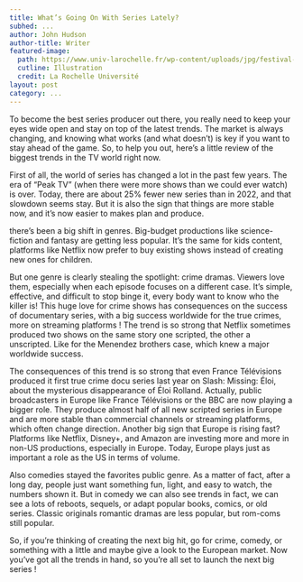 ```yaml
---
title: What’s Going On With Series Lately?
subhed: ...
author: John Hudson
author-title: Writer
featured-image: 
  path: https://www.univ-larochelle.fr/wp-content/uploads/jpg/festival-du-film-coreen-2-1600x640.jpg
  cutline: Illustration
  credit: La Rochelle Université
layout: post
category: ...
---
```


To become the best series producer out there, you really need to keep your eyes wide open and stay on top of the latest trends. The market is always changing, and knowing what works (and what doesn’t) is key if you want to stay ahead of the game. So, to help you out, here’s a little review of the biggest trends in the TV world right now. 

First of all, the world of series has changed a lot in the past few years. The era of “Peak TV” (when there were more shows than we could ever watch) is over. Today, there are about 25% fewer new series than in 2022, and that slowdown seems stay. But it is also the sign that things are more stable now, and it’s now easier to makes plan and produce.

there’s been a big shift in genres. Big-budget productions like science-fiction and fantasy are getting less popular. It’s the same for kids content, platforms like Netflix now prefer to buy existing shows instead of creating new ones for children.

But one genre is clearly stealing the spotlight: crime dramas. Viewers love them, especially when each episode focuses on a different case. It’s simple, effective, and difficult to stop binge it, every body want to know who the killer is! This huge love for crime shows has consequences on the success of documentary series, with a big success worldwide for the true crimes, more on streaming platforms ! The trend is so strong that Netflix sometimes produced two shows on the same story one scripted, the other a unscripted. Like for the Menendez brothers case, which knew a major worldwide success.

The consequences of this trend is so strong that even France Télévisions produced it first true crime docu series last year on Slash: Missing: Éloi, about the mysterious disappearance of Éloi Rolland. Actually, public broadcasters in Europe like France Télévisions or the BBC are now playing a bigger role. They produce almost half of all new scripted series in Europe and are more stable than commercial channels or streaming platforms, which often change direction. 
Another big sign that Europe is rising fast? Platforms like Netflix, Disney+, and Amazon are investing more and more in non-US productions, especially in Europe. Today, Europe plays just as important a role as the US in terms of volume.

Also comedies stayed the favorites public genre. As a matter of fact, after a long day, people just want something fun, light, and easy to watch, the numbers shown it. But in comedy we can also see trends in fact, we can see a lots of reboots, sequels, or adapt popular books, comics, or old series. Classic originals romantic dramas are less popular, but rom-coms still popular.

So, if you’re thinking of creating the next big hit, go for crime, comedy, or something with a little and maybe give a look to the European market. Now you’ve got all the trends in hand, so you’re all set to launch the next big series !